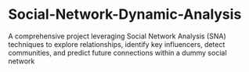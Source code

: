 # Social-Network-Dynamic-Analysis
A comprehensive project leveraging Social Network Analysis (SNA) techniques to explore relationships, identify key influencers, detect communities, and predict future connections within a dummy social network
